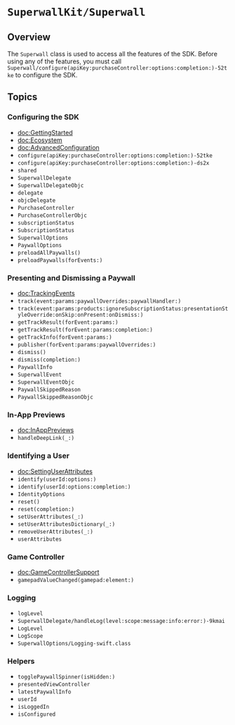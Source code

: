 # ``SuperwallKit/Superwall``

## Overview

The ``Superwall`` class is used to access all the features of the SDK. Before using any of the features, you must call ``Superwall/configure(apiKey:purchaseController:options:completion:)-52tke`` to configure the SDK.

## Topics

### Configuring the SDK

- <doc:GettingStarted>
- <doc:Ecosystem>
- <doc:AdvancedConfiguration>
- ``configure(apiKey:purchaseController:options:completion:)-52tke``
- ``configure(apiKey:purchaseController:options:completion:)-ds2x``
- ``shared``
- ``SuperwallDelegate``
- ``SuperwallDelegateObjc``
- ``delegate``
- ``objcDelegate``
- ``PurchaseController``
- ``PurchaseControllerObjc``
- ``subscriptionStatus``
- ``SubscriptionStatus``
- ``SuperwallOptions``
- ``PaywallOptions``
- ``preloadAllPaywalls()``
- ``preloadPaywalls(forEvents:)``

### Presenting and Dismissing a Paywall

- <doc:TrackingEvents>
- ``track(event:params:paywallOverrides:paywallHandler:)``
- ``track(event:params:products:ignoreSubscriptionStatus:presentationStyleOverride:onSkip:onPresent:onDismiss:)``
- ``getTrackResult(forEvent:params:)``
- ``getTrackResult(forEvent:params:completion:)``
- ``getTrackInfo(forEvent:params:)``
- ``publisher(forEvent:params:paywallOverrides:)``
- ``dismiss()``
- ``dismiss(completion:)``
- ``PaywallInfo``
- ``SuperwallEvent``
- ``SuperwallEventObjc``
- ``PaywallSkippedReason``
- ``PaywallSkippedReasonObjc``

### In-App Previews

- <doc:InAppPreviews>
- ``handleDeepLink(_:)``

### Identifying a User

- <doc:SettingUserAttributes>
- ``identify(userId:options:)``
- ``identify(userId:options:completion:)``
- ``IdentityOptions``
- ``reset()``
- ``reset(completion:)``
- ``setUserAttributes(_:)``
- ``setUserAttributesDictionary(_:)``
- ``removeUserAttributes(_:)``
- ``userAttributes``

### Game Controller

- <doc:GameControllerSupport>
- ``gamepadValueChanged(gamepad:element:)``

### Logging

- ``logLevel``
- ``SuperwallDelegate/handleLog(level:scope:message:info:error:)-9kmai``
- ``LogLevel``
- ``LogScope``
- ``SuperwallOptions/Logging-swift.class``

### Helpers
- ``togglePaywallSpinner(isHidden:)``
- ``presentedViewController``
- ``latestPaywallInfo``
- ``userId``
- ``isLoggedIn``
- ``isConfigured``
